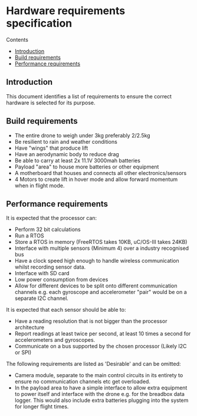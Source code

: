 # Hardware requirements specification

Contents
- [Introduction](https://github.com/FlyingBaguette/aero-boulangerie/blob/master/docs/requirement-specs/hardware-requirement-specs.md#introduction)
- [Build requirements](https://github.com/FlyingBaguette/aero-boulangerie/blob/master/docs/requirement-specs/hardware-requirement-specs.md#build-requirements)
- [Performance requirements](https://github.com/FlyingBaguette/aero-boulangerie/blob/master/docs/requirement-specs/hardware-requirement-specs.md#performance-requirements)

## Introduction
This document identifies a list of requirements to ensure the correct hardware is selected for its purpose.

## Build requirements
 - The entire drone to weigh under 3kg preferably 2/2.5kg
 - Be resilient to rain and weather conditions
 - Have "wings" that produce lift
 - Have an aerodynamic body to reduce drag
 - Be able to carry at least 2x 11.1V 3000mah batteries
 - Payload "area" to house more batteries or other equipment
 - A motherboard that houses and connects all other electronics/sensors
 - 4 Motors to create lift in hover mode and allow forward momentum when in flight mode.

## Performance requirements
It is expected that the processor can:
 - Perform 32 bit calculations
 - Run a RTOS
 - Store a RTOS in memory (FreeRTOS takes 10KB, uC/OS-III takes 24KB)
 - Interface with multiple sensors (Minimum 4) over a industry recognised bus
 - Have a clock speed high enough to handle wireless communication whilst recording sensor data.
 - Interface with SD card
 - Low power consumption from devices
 - Allow for different devices to be split onto different communication channels e.g. each gyroscope and accelerometer "pair" would be on a separate I2C channel.
 
It is expected that each sensor should be able to:
 - Have a reading resolution that is not bigger than the processor architecture
 - Report readings at least twice per second, at least 10 times a second for accelerometers and gyroscopes.
 - Communicate on a bus supported by the chosen processor (Likely I2C or SPI)
 
The following requirements are listed as 'Desirable' and can be omitted:
 - Camera module, separate to the main control circuits in its entirety to ensure no communication channels etc get overloaded.
 - In the payload area to have a simple interface to allow extra equipment to power itself and interface with the drone e.g. for the breadbox data logger. This would also include extra batteries plugging into the system for longer flight times.

